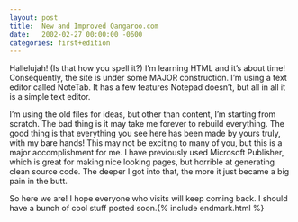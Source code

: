 ```yaml
---
layout: post
title:  New and Improved Qangaroo.com
date:   2002-02-27 00:00:00 -0600
categories: first+edition
---
```


Hallelujah! (Is that how you spell it?) I’m learning HTML and it’s about time! Consequently, the site is under some MAJOR construction. I’m using a text editor called NoteTab. It has a few features Notepad doesn’t, but all in all it is a simple text editor.

I’m using the old files for ideas, but other than content, I’m starting from scratch. The bad thing is it may take me forever to rebuild everything. The good thing is that everything you see here has been made by yours truly, with my bare hands! This may not be exciting to many of you, but this is a major accomplishment for me. I have previously used Microsoft Publisher, which is great for making nice looking pages, but horrible at generating clean source code. The deeper I got into that, the more it just became a big pain in the butt.

So here we are! I hope everyone who visits will keep coming back. I should have a bunch of cool stuff posted soon.{% include endmark.html %}